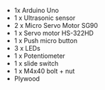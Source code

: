 * 1x Arduino Uno
* 1 x Ultrasonic sensor
* 2 x Micro Servo Motor SG90
* 1 x Servo motor HS-322HD
* 1 x Push micro button
* 3 x LEDs
* 1 x Potentiometer
* 1 x slide switch
* 1 x M4x40 bolt + nut
* Plywood
